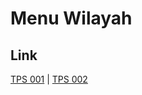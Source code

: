# Menu Wilayah

## Link

[TPS 001](https://github.com/gigit-pemilu/pemilu-2024-82-maluku-utara/tree/main/pileg-dpr/hitung-suara/sub/82-maluku-utara/sub/08-pulau-taliabu/sub/05-taliabu-timur/sub/2004-tubang/sub/001-tps)
 | 
[TPS 002](https://github.com/gigit-pemilu/pemilu-2024-82-maluku-utara/tree/main/pileg-dpr/hitung-suara/sub/82-maluku-utara/sub/08-pulau-taliabu/sub/05-taliabu-timur/sub/2004-tubang/sub/002-tps)

